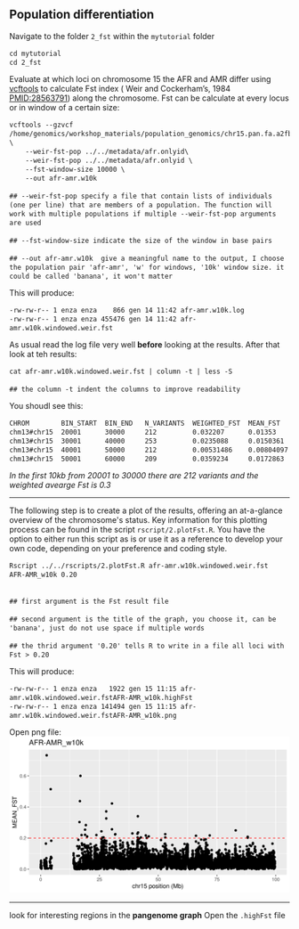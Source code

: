 ##  Population differentiation 

Navigate to the folder `2_fst` within the `mytutorial` folder 

```shell
cd mytutorial
cd 2_fst
```


Evaluate at which loci on chromosome 15 the AFR and AMR differ using [vcftools](https://vcftools.github.io/) to calculate Fst index ( Weir and Cockerham’s, 1984 [PMID:28563791](https://pubmed.ncbi.nlm.nih.gov/28563791/)) along the chromosome. Fst can be calculate at every locus or in window of a certain size: 


```shell
vcftools --gzvcf /home/genomics/workshop_materials/population_genomics/chr15.pan.fa.a2fb268.4030258.6a1ecc2.smooth.reliable.vcf.gz \
    --weir-fst-pop ../../metadata/afr.onlyid\
    --weir-fst-pop ../../metadata/afr.onlyid \
    --fst-window-size 10000 \
    --out afr-amr.w10k 

## --weir-fst-pop specify a file that contain lists of individuals (one per line) that are members of a population. The function will work with multiple populations if multiple --weir-fst-pop arguments are used

## --fst-window-size indicate the size of the window in base pairs 

## --out afr-amr.w10k  give a meaningful name to the output, I choose the population pair 'afr-amr', 'w' for windows, '10k' window size. it could be called 'banana', it won't matter 
```

<!--
vcftools --gzvcf ../data/chr15.pan.fa.a2fb268.4030258.6a1ecc2.smooth.reliable.vcf.gz   --weir-fst-pop ../data/pop/afr.onlyid --weir-fst-pop ../data/pop/amr.onlyid --out afr-amr.w10k  --fst-window-size 10000
---> 

This will produce: 

```shell
-rw-rw-r-- 1 enza enza    866 gen 14 11:42 afr-amr.w10k.log
-rw-rw-r-- 1 enza enza 455476 gen 14 11:42 afr-amr.w10k.windowed.weir.fst

```

As usual read the log file very well **before** looking at the results. After that look at teh results: 

```shell
cat afr-amr.w10k.windowed.weir.fst | column -t | less -S 

## the column -t indent the columns to improve readability 
```

You shoudl see this: 

```shell
CHROM        BIN_START  BIN_END   N_VARIANTS  WEIGHTED_FST  MEAN_FST
chm13#chr15  20001      30000     212         0.032207      0.01353
chm13#chr15  30001      40000     253         0.0235088     0.0150361
chm13#chr15  40001      50000     212         0.00531486    0.00804097
chm13#chr15  50001      60000     209         0.0359234     0.0172863

```
_In the first 10kb from 20001 to 30000 there are 212 variants and the weighted avearge Fst is 0.3_

***
The following step is to create a plot of the results, offering an at-a-glance overview of the chromosome's status. Key information for this plotting process can be found in the script `rscript/2.plotFst.R`. You have the option to either run this script as is or use it as a reference to develop your own code, depending on your preference and coding style.

```shell
Rscript ../../rscripts/2.plotFst.R afr-amr.w10k.windowed.weir.fst   AFR-AMR_w10k 0.20


## first argument is the Fst result file 

## second argument is the title of the graph, you choose it, can be 'banana', just do not use space if multiple words 

## the thrid argument '0.20' tells R to write in a file all loci with Fst > 0.20
```

This will produce: 

```shell
-rw-rw-r-- 1 enza enza   1922 gen 15 11:15 afr-amr.w10k.windowed.weir.fstAFR-AMR_w10k.highFst
-rw-rw-r-- 1 enza enza 141494 gen 15 11:15 afr-amr.w10k.windowed.weir.fstAFR-AMR_w10k.png

```

Open png file: 
![Fst](../img/afr-amr.w10k.windowed.weir.fstAFR-AMR_w10k.png)


***
look for interesting regions in the **pangenome graph** 
Open the `.highFst` file
 



<!---GOLGA8 https://www.ncbi.nlm.nih.gov/pmc/articles/PMC4244265/---> 


